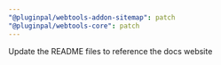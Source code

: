 ```yaml
---
"@pluginpal/webtools-addon-sitemap": patch
"@pluginpal/webtools-core": patch
---
```


Update the README files to reference the docs website
